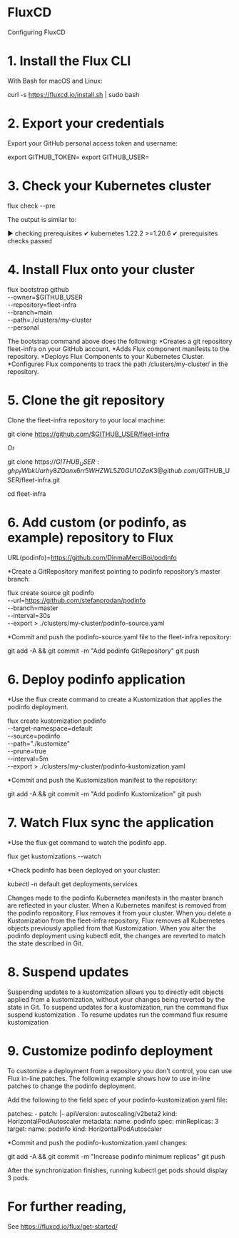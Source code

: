 # FluxCD
Configuring FluxCD

# 1. Install the Flux CLI
With Bash for macOS and Linux:

curl -s https://fluxcd.io/install.sh | sudo bash

# 2. Export your credentials 
Export your GitHub personal access token and username:

export GITHUB_TOKEN=<your-token>
export GITHUB_USER=<your-username>

# 3. Check your Kubernetes cluster

flux check --pre

The output is similar to:

► checking prerequisites
✔ kubernetes 1.22.2 >=1.20.6
✔ prerequisites checks passed

# 4. Install Flux onto your cluster
flux bootstrap github \
  --owner=$GITHUB_USER \
  --repository=fleet-infra \
  --branch=main \
  --path=./clusters/my-cluster \
  --personal

The bootstrap command above does the following:
*Creates a git repository fleet-infra on your GitHub account.
*Adds Flux component manifests to the repository.
*Deploys Flux Components to your Kubernetes Cluster.
*Configures Flux components to track the path /clusters/my-cluster/ in the repository.

# 5. Clone the git repository
Clone the fleet-infra repository to your local machine:

git clone https://github.com/$GITHUB_USER/fleet-infra

Or

git clone https://$GITHUB_USER: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@github.com/$GITHUB_USER/fleet-infra.git

cd fleet-infra

# 6. Add custom (or podinfo, as example) repository to Flux
URL(podinfo)=https://github.com/DinmaMerciBoi/podinfo

*Create a GitRepository manifest pointing to podinfo repository’s master branch:

flux create source git podinfo \
  --url=https://github.com/stefanprodan/podinfo \
  --branch=master \
  --interval=30s \
  --export > ./clusters/my-cluster/podinfo-source.yaml

*Commit and push the podinfo-source.yaml file to the fleet-infra repository:

git add -A && git commit -m "Add podinfo GitRepository"
git push

# 6. Deploy podinfo application

*Use the flux create command to create a Kustomization that applies the podinfo deployment.

flux create kustomization podinfo \
  --target-namespace=default \
  --source=podinfo \
  --path="./kustomize" \
  --prune=true \
  --interval=5m \
  --export > ./clusters/my-cluster/podinfo-kustomization.yaml

*Commit and push the Kustomization manifest to the repository:

git add -A && git commit -m "Add podinfo Kustomization"
git push

# 7. Watch Flux sync the application

*Use the flux get command to watch the podinfo app.

flux get kustomizations --watch

*Check podinfo has been deployed on your cluster:

kubectl -n default get deployments,services

Changes made to the podinfo Kubernetes manifests in the master branch are reflected in your cluster.
When a Kubernetes manifest is removed from the podinfo repository, Flux removes it from your cluster. When you delete a Kustomization from the fleet-infra repository, Flux removes all Kubernetes objects previously applied from that Kustomization.
When you alter the podinfo deployment using kubectl edit, the changes are reverted to match the state described in Git.

# 8. Suspend updates
Suspending updates to a kustomization allows you to directly edit objects applied from a kustomization, without your changes being reverted by the state in Git.
To suspend updates for a kustomization, run the command flux suspend kustomization <name>.
To resume updates run the command flux resume kustomization <name>

# 9. Customize podinfo deployment
To customize a deployment from a repository you don’t control, you can use Flux in-line patches. The following example shows how to use in-line patches to change the podinfo deployment.

Add the following to the field spec of your podinfo-kustomization.yaml file:

patches:
    - patch: |-
        apiVersion: autoscaling/v2beta2
        kind: HorizontalPodAutoscaler
        metadata:
          name: podinfo
        spec:
          minReplicas: 3             
      target:
        name: podinfo
        kind: HorizontalPodAutoscaler

*Commit and push the podinfo-kustomization.yaml changes:

git add -A && git commit -m "Increase podinfo minimum replicas"
git push

After the synchronization finishes, running kubectl get pods should display 3 pods.

# For further reading,
See https://fluxcd.io/flux/get-started/
